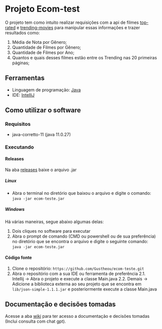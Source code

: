 # Projeto Ecom-test

O projeto tem como intuito realizar requisições com a api de filmes [top-rated](https://developer.themoviedb.org/reference/movie-top-rated-list) e [trending-movies](https://developer.themoviedb.org/reference/trending-movies) para manipular essas informações e trazer resultados como:
1. Média de Nota por Gênero;
2. Quantidade de Filmes por Gênero;
3. Quantidade de Filmes por Ano;
4. Quantos e quais desses filmes estão entre os Trending nas 20 primeiras páginas;

## Ferramentas

- Linguagem de programação: [Java](https://www.java.com/pt-BR/)
- IDE: [IntelliJ](https://www.jetbrains.com/idea/)

## Como utilizar o software

### Requisitos
- java-corretto-11 (java 11.0.27)

### Executando

#### Releases
Na aba [releases](link) baixe o arquivo .jar

##### Linux
- Abra o terminal no diretório que baixou o arquivo e digite o comando: `java -jar ecom-teste.jar`
##### Windows
Há várias maneiras, segue abaixo algumas delas:
  1. Dois cliques no software para executar
  2. Abra o prompt de comando (CMD ou powershell ou de sua preferência) no diretório que se encontra o arquivo e digite o seguinte comando: `java -jar ecom-teste.jar`

#### Código fonte
1. Clone o repositório: `https://github.com/Gustheou/ecom-teste.git`
2. Abra o repositório com a sua IDE ou ferramenta de preferência
    2.1. Intellij -> Abra o projeto e execute a classe Main.java
    2.2. Demais -> Adicione a biblioteca externa ao seu projeto que se encontra em `lib/json-simple-1.1.1.jar` e posteriormente execute a classe Main.java

## Documentação e decisões tomadas
Acesse a aba [wiki](link) para ter acesso a documentação e decisões tomadas (Inclui consulta com chat gpt).
